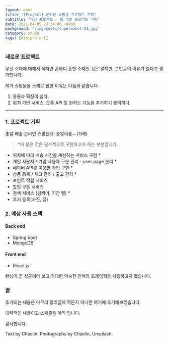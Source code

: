 ```yaml
---
layout: post
title: "[Project] 온라인 쇼핑몰 프로젝트 기획"
subtitle: "개인 프로젝트 - 웹 개발 프로젝트 기획"
date: 2021-04-05 23:34:00 +0900
background: '/img/posts/supermaket-01.jpg'
category: Study
tags: [miniproject]
---
```

### 새로운 프로젝트
우선 소재에 대해서 적자면 흔하디 흔한 소재인 것은 알지만, 그만큼의 이유가 있다고 생각합니다.

제가 쇼핑몰을 소재로 정한 이유는 다음과 같습니다.

1. 응용과 확장이 쉽다.
2. 위치 기반 서비스, 오픈 API 등 원하는 기능을 추가하기 용이하다.

****

### 1. 프로젝트 기획
총알 배송 온라인 쇼핑센터: 총알이숑~ (가제)

> *이 붙은 것은 필수적으로 구현하고자 하는 부분입니다.
 
* 위치에 따라 배송 시간을 계산하는 서비스 구현 *
* 개인 사용자 / 기업 사용자 구분 관리 - user page 분리 *
* 네이버 API를 이용한 가입 구현  *
* 상품 등록 / 재고 관리 / 출고 관리 *
* 포인트 적립 서비스
* 할인 쿠폰 서비스
* 검색 서비스 (검색어, 기간 별) *
* 후기 등록(사진, 글)

### 2. 예상 사용 스택
#### Back end
* Spring boot
* MongoDB

#### Front end 
* React js

완성이 곧 성공이라 보고 최대한 익숙한 언어와 프레임웍을 사용하고자 했습니다.

### 끝
추가되는 내용은 마무리 정리글에 적든지 아니면 여기에 추가해보겠습니다.

대략적인 내용이고 스케줄은 아직 입니다. 

감사합니다.

<p class = "placeholder">Text by Chaelin. Photographs by Chaelin, Unsplash.</p>